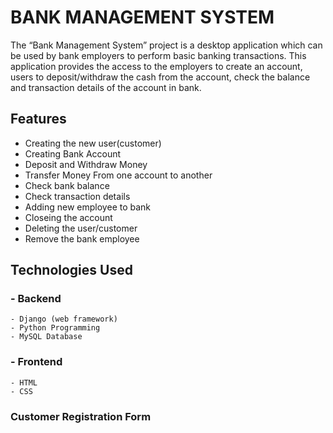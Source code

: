 # BANK MANAGEMENT SYSTEM
The “Bank Management System” project is a desktop application which can be used by bank employers to perform basic banking transactions. This application provides the access to the employers to create an account, users to deposit/withdraw the cash from the account, check the balance and transaction details of the account in bank.

## Features
- Creating the new user(customer)
- Creating Bank Account
- Deposit and Withdraw Money
- Transfer Money From one account to another
- Check bank balance
- Check transaction details
- Adding new employee to bank
- Closeing the account
- Deleting the user/customer
- Remove the bank employee

## Technologies Used
### - Backend
    - Django (web framework)
    - Python Programming
    - MySQL Database
    
### - Frontend
    - HTML
    - CSS
    
### Customer Registration Form

















